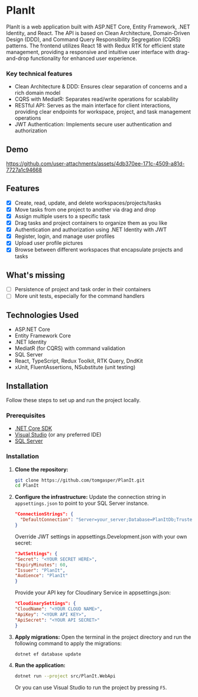 # PlanIt

PlanIt is a web application built with ASP.NET Core, Entity Framework, .NET Identity, and React. The API is based on Clean Architecture, Domain-Driven Design (DDD), and Command Query Responsibility Segregation (CQRS) patterns.
The frontend utilizes React 18 with Redux RTK for efficient state management, providing a responsive and intuitive user interface with drag-and-drop functionality for enhanced user experience.

### Key technical features
* Clean Architecture & DDD: Ensures clear separation of concerns and a rich domain model
* CQRS with MediatR: Separates read/write operations for scalability
* RESTful API: Serves as the main interface for client interactions, providing clear endpoints for workspace, project, and task management operations
* JWT Authentication: Implements secure user authentication and authorization

## Demo



https://github.com/user-attachments/assets/4db370ee-171c-4509-a81d-7727a1c94668


## Features
- [x] Create, read, update, and delete workspaces/projects/tasks
- [x] Move tasks from one project to another via drag and drop
- [x] Assign multiple users to a specific task
- [x] Drag tasks and project containers to organize them as you like
- [x] Authentication and authorization using .NET Identity with JWT
- [x] Register, login, and manage user profiles
- [x] Upload user profile pictures
- [x] Browse between different workspaces that encapsulate projects and tasks

## What's missing
- [ ] Persistence of project and task order in their containers
- [ ] More unit tests, especially for the command handlers

## Technologies Used
- ASP.NET Core
- Entity Framework Core
- .NET Identity
- MediatR (for CQRS) with command validation
- SQL Server
- React, TypeScript, Redux Toolkit, RTK Query, DndKit
- xUnit, FluentAssertions, NSubstitute (unit testing)

## Installation
Follow these steps to set up and run the project locally.

### Prerequisites
- [.NET Core SDK](https://dotnet.microsoft.com/download)
- [Visual Studio](https://visualstudio.microsoft.com/) (or any preferred IDE)
- [SQL Server](https://www.microsoft.com/en-us/sql-server/sql-server-downloads)

### Installation
1. **Clone the repository:**
    ```sh
    git clone https://github.com/tomgasper/PlanIt.git
    cd PlanIt
    ```

2. **Configure the infrastructure:**
    Update the connection string in `appsettings.json` to point to your SQL Server instance.
    ```json
    "ConnectionStrings": {
      "DefaultConnection": "Server=your_server;Database=PlanItDb;Trusted_Connection=True;MultipleActiveResultSets=true"
    }
    ```
    
    Override JWT settings in appsettings.Development.json with your own secret:
    ```json
    "JwtSettings": {
    "Secret": "<YOUR SECRET HERE>",
    "ExpiryMinutes": 60,
    "Issuer": "PlanIt",
    "Audience": "PlanIt"
    }
   ```
   
   Provide your API key for Cloudinary Service in appsettings.json:
    ```json
    "CloudinarySettings": {
    "CloudName": "<YOUR CLOUD NAME>",
    "ApiKey": "<YOUR API KEY>",
    "ApiSecret": "<YOUR API SECRET>"
    }
     ```
 
3. **Apply migrations:**
    Open the terminal in the project directory and run the following command to apply the migrations:
    ```sh
    dotnet ef database update
    ```

4. **Run the application:**
    ```sh
    dotnet run --project src/PlanIt.WebApi
    ```
    Or you can use Visual Studio to run the project by pressing `F5`.
